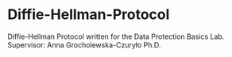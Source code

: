 # Diffie-Hellman-Protocol

Diffie-Hellman Protocol written for the Data Protection Basics Lab.
Supervisor: Anna Grocholewska-Czuryło Ph.D.
